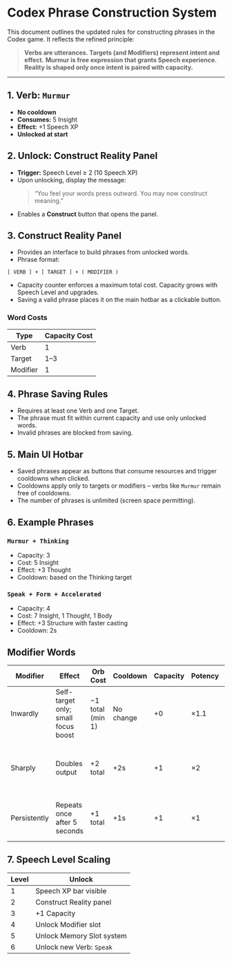 # Codex Phrase Construction System

This document outlines the updated rules for constructing phrases in the Codex game. It reflects the refined principle:

> **Verbs are utterances. Targets (and Modifiers) represent intent and effect.**
> **Murmur is free expression that grants Speech experience.**
> **Reality is shaped only once intent is paired with capacity.**

---

## 1. Verb: `Murmur`

* **No cooldown**
* **Consumes:** 5 Insight
* **Effect:** +1 Speech XP
* **Unlocked at start**

## 2. Unlock: Construct Reality Panel

* **Trigger:** Speech Level ≥ 2 (10 Speech XP)
* Upon unlocking, display the message:
  > “You feel your words press outward. You may now construct meaning.”
* Enables a **Construct** button that opens the panel.

## 3. Construct Reality Panel

* Provides an interface to build phrases from unlocked words.
* Phrase format:

```
[ VERB ] + [ TARGET ] + ( MODIFIER )
```

* Capacity counter enforces a maximum total cost. Capacity grows with Speech Level and upgrades.
* Saving a valid phrase places it on the main hotbar as a clickable button.

### Word Costs

| Type     | Capacity Cost |
| -------- | ------------- |
| Verb     | 1             |
| Target   | 1–3           |
| Modifier | 1             |

## 4. Phrase Saving Rules

* Requires at least one Verb and one Target.
* The phrase must fit within current capacity and use only unlocked words.
* Invalid phrases are blocked from saving.

## 5. Main UI Hotbar

* Saved phrases appear as buttons that consume resources and trigger cooldowns when clicked.
* Cooldowns apply only to targets or modifiers – verbs like `Murmur` remain free of cooldowns.
* The number of phrases is unlimited (screen space permitting).

## 6. Example Phrases

### `Murmur + Thinking`

* Capacity: 3
* Cost: 5 Insight
* Effect: +3 Thought
* Cooldown: based on the Thinking target

### `Speak + Form + Accelerated`

* Capacity: 4
* Cost: 7 Insight, 1 Thought, 1 Body
* Effect: +3 Structure with faster casting
* Cooldown: 2s

## Modifier Words

| Modifier | Effect | Orb Cost | Cooldown | Capacity | Potency | Complexity | Unlock Condition |
| -------- | ------ | -------- | -------- | -------- | ------- | ---------- | ---------------- |
| Inwardly | Self-target only; small focus boost | −1 total (min 1) | No change | +0 | ×1.1 | +0.5 | Cast any phrase with Self as the target 3 times |
| Sharply | Doubles output | +2 total | +2s | +1 | ×2 | +1.5 | Cast 3 different phrases with total orb cost ≥ 6 |
| Persistently | Repeats once after 5 seconds | +1 total | +1s | +1 | ×1 | +1.0 | Cast the same phrase 3 times in a row |

## 7. Speech Level Scaling

| Level | Unlock                              |
| ----- | ----------------------------------- |
| 1     | Speech XP bar visible               |
| 2     | Construct Reality panel             |
| 3     | +1 Capacity                         |
| 4     | Unlock Modifier slot                |
| 5     | Unlock Memory Slot system           |
| 6     | Unlock new Verb: `Speak`            |

